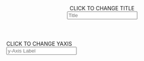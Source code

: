 <!DOCTYPE html>

<html lang="en">
  <head>
    <title>Draw Bar Chart</title>
    <script src="https://ajax.googleapis.com/ajax/libs/jquery/3.5.1/jquery.min.js"></script>
    <script src="barchart.js"></script>
    <link href="styles.css" rel="stylesheet">
  </head>

  <body>
    <header class="title">
      <div id="title" class="title">CLICK TO CHANGE TITLE</div>
      <form id="titleForm" class="title">
        <input id="titleInput" type="text" placeholder="Title">
      </form>
    </header>
    <div id="figure" class="figure">
        <div id="yAxisLabel" class="yAxis-label">CLICK TO CHANGE YAXIS</div>
        <form id="yAxisForm" class="yAxis-form">
          <input id="yAxisInput" type="text" placeholder="y-Axis Label">
        </form>
        <div id="yAxis" class="yAxis"></div>
        <div id="chart" class="chart"></div>
    </div>
    </div>
  </body>
</html>
